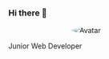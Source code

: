 ### Hi there 👋
![Avatar](https://www.cultureweb.dev/static/media/me.jpg#avatar)
<!--<img id=avatar align="right" height="100" width="100" style="border-radius:50%" src="https://www.cultureweb.dev/static/media/me.jpg">
-->
Junior Web Developer
<style>
 img[src$="#avatar"] {
  display: block;
  margin: 0 auto;
  border-radius: 50%;
  max-width: 50%;
}
</style>

<!--
**cultureweb/cultureweb** is a ✨ _special_ ✨ repository because its `README.md` (this file) appears on your GitHub profile.

Here are some ideas to get you started:

- 🔭 I’m currently working on ...
- 🌱 I’m currently learning ...
- 👯 I’m looking to collaborate on ...
- 🤔 I’m looking for help with ...
- 💬 Ask me about ...
- 📫 How to reach me: ...
- 😄 Pronouns: ...
- ⚡ Fun fact: ...
-->

